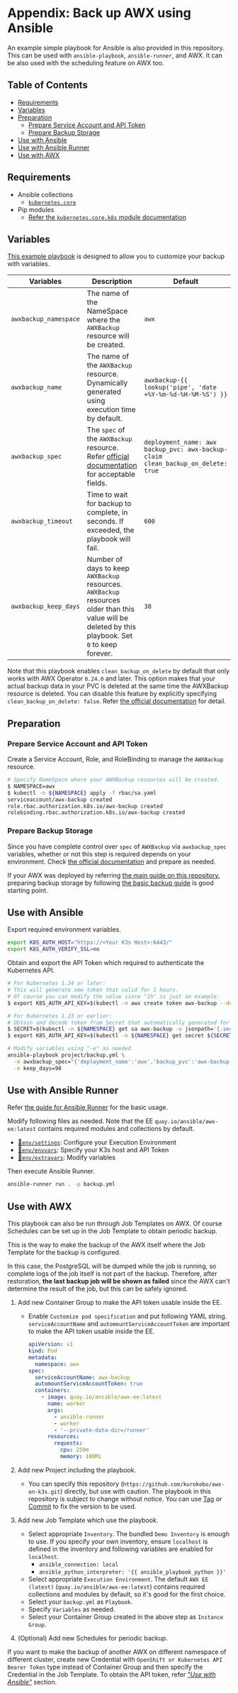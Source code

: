 <!-- omit in toc -->
# Appendix: Back up AWX using Ansible

An example simple playbook for Ansible is also provided in this repository. This can be used with `ansible-playbook`, `ansible-runner`, and AWX. It can be also used with the scheduling feature on AWX too.

<!-- omit in toc -->
## Table of Contents

- [Requirements](#requirements)
- [Variables](#variables)
- [Preparation](#preparation)
  - [Prepare Service Account and API Token](#prepare-service-account-and-api-token)
  - [Prepare Backup Storage](#prepare-backup-storage)
- [Use with Ansible](#use-with-ansible)
- [Use with Ansible Runner](#use-with-ansible-runner)
- [Use with AWX](#use-with-awx)

## Requirements

- Ansible collections
  - [`kubernetes.core`](https://galaxy.ansible.com/kubernetes/core)
- Pip modules
  - [Refer the `kubernetes.core.k8s` module documentation](https://docs.ansible.com/ansible/latest/collections/kubernetes/core/k8s_module.html#requirements)

## Variables

[This example playbook](project/backup.yml) is designed to allow you to customize your backup with variables.

<!-- markdownlint-disable MD033 -->

| Variables | Description | Default |
| - | - | - |
| `awxbackup_namespace` | The name of the NameSpace where the `AWXBackup` resource will be created. | `awx` |
| `awxbackup_name` | The name of the `AWXBackup` resource. Dynamically generated using execution time by default. | `awxbackup-{{ lookup('pipe', 'date +%Y-%m-%d-%H-%M-%S') }}` |
| `awxbackup_spec` | The `spec` of the `AWXBackup` resource. Refer [official documentation](https://github.com/ansible/awx-operator/tree/2.1.0/roles/backup) for acceptable fields. | `deployment_name: awx`<br>`backup_pvc: awx-backup-claim`<br>`clean_backup_on_delete: true` |
| `awxbackup_timeout` | Time to wait for backup to complete, in seconds. If exceeded, the playbook will fail. | `600` |
| `awxbackup_keep_days` | Number of days to keep `AWXBackup` resources. `AWXBackup` resources older than this value will be deleted by this playbook. Set `0` to keep forever. | `30` |

<!-- markdownlint-enable MD033 -->

Note that this playbook enables `clean_backup_on_delete` by default that only works with AWX Operator `0.24.0` and later. This option makes that your actual backup data in your PVC is deleted at the same time the AWXBackup resource is deleted. You can disable this feature by explicitly specifying `clean_backup_on_delete: false`. Refer [the official documentation](https://github.com/ansible/awx-operator/tree/devel/roles/backup) for detail.

## Preparation

### Prepare Service Account and API Token

Create a Service Account, Role, and RoleBinding to manage the `AWXBackup` resource.

```bash
# Specify NameSpace where your AWXBackup resources will be created.
$ NAMESPACE=awx
$ kubectl -n ${NAMESPACE} apply -f rbac/sa.yaml
serviceaccount/awx-backup created
role.rbac.authorization.k8s.io/awx-backup created
rolebinding.rbac.authorization.k8s.io/awx-backup created
```

### Prepare Backup Storage

Since you have complete control over `spec` of `AWXBackup` via `awxbackup_spec` variables, whether or not this step is required depends on your environment. Check [the official documentation](https://github.com/ansible/awx-operator/tree/devel/roles/backup) and prepare as needed.

If your AWX was deployed by referring [the main guide on this repository](../../README.md), preparing backup storage by following [the basic backup guide](../README.md#prepare-for-backup) is good starting point.

## Use with Ansible

Export required environment variables.

```bash
export K8S_AUTH_HOST="https://<Your K3s Host>:6443/"
export K8S_AUTH_VERIFY_SSL=no
```

Obtain and export the API Token which required to authenticate the Kubernetes API.

```bash
# For Kubernetes 1.24 or later:
# This will generate new token that valid for 1 hours.
# Of course you can modify the value since "1h" is just an example.
$ export K8S_AUTH_API_KEY=$(kubectl -n awx create token awx-backup --duration=1h)

# For Kubernetes 1.23 or earlier:
# Obtain and decode token from Secret that automatically generated for the Service Account.
$ SECRET=$(kubectl -n ${NAMESPACE} get sa awx-backup -o jsonpath='{.secrets[0].name}')
$ export K8S_AUTH_API_KEY=$(kubectl -n ${NAMESPACE} get secret ${SECRET} -o jsonpath='{.data.token}' | base64 -d)
```

```bash
# Modify variables using "-e" as needed
ansible-playbook project/backup.yml \
  -e awxbackup_spec="{'deployment_name':'awx','backup_pvc':'awx-backup-claim','clean_backup_on_delete':'true'}" \
  -e keep_days=90
```

## Use with Ansible Runner

Refer [the guide for Ansible Runner](../../runner) for the basic usage.

Modify following files as needed. Note that the EE `quay.io/ansible/awx-ee:latest` contains required modules and collections by default.

- [📝`env/settings`](env/settings): Configure your Execution Environment
- [📝`env/envvars`](env/envvars): Specify your K3s host and API Token
- [📝`env/extravars`](env/extravars): Modify variables

Then execute Ansible Runner.

```bash
ansible-runner run . -p backup.yml
```

## Use with AWX

This playbook can also be run through Job Templates on AWX. Of course Schedules can be set up in the Job Template to obtain periodic backup.

This is the way to make the backup of the AWX itself where the Job Template for the backup is configured.

In this case, the PostgreSQL will be dumped while the job is running, so complete logs of the job itself is not part of the backup. Therefore, after restoration, **the last backup job will be shown as failed** since the AWX can't determine the result of the job, but this can be safely ignored.

1. Add new Container Group to make the API token usable inside the EE.
   - Enable `Customize pod specification` and put following YAML string. `serviceAccountName` and `automountServiceAccountToken` are important to make the API token usable inside the EE.

     ```yaml
     apiVersion: v1
     kind: Pod
     metadata:
       namespace: awx
     spec:
       serviceAccountName: awx-backup
       automountServiceAccountToken: true
       containers:
         - image: quay.io/ansible/awx-ee:latest
           name: worker
           args:
             - ansible-runner
             - worker
             - '--private-data-dir=/runner'
           resources:
             requests:
               cpu: 250m
               memory: 100Mi
     ```

2. Add new Project including the playbook.
   - You can specify this repository (`https://github.com/kurokobo/awx-on-k3s.git`) directly, but use with caution. The playbook in this repository is subject to change without notice. You can use [Tag](https://github.com/kurokobo/awx-on-k3s/tags) or [Commit](https://github.com/kurokobo/awx-on-k3s/commits/main) to fix the version to be used.
3. Add new Job Template which use the playbook.
   - Select appropriate `Inventory`. The bundled `Demo Inventory` is enough to use. If you specify your own inventory, ensure `localhost` is defined in the inventory and following variables are enabled for `localhost`.
     - `ansible_connection: local`
     - `ansible_python_interpreter: '{{ ansible_playbook_python }}'`
   - Select appropriate `Execution Environment`. The default `AWX EE (latest)` (`quay.io/ansible/awx-ee:latest`) contains required collections and modules by default, so it's good for the first choice.
   - Select your `backup.yml` as `Playbook`.
   - Specify `Variables` as needed.
   - Select your Container Group created in the above step as `Instance Group`.
4. (Optional) Add new Schedules for periodic backup.

If you want to make the backup of another AWX on different namespace of different cluster, create new Credential with `OpenShift or Kubernetes API Bearer Token` type instead of Container Group and then specify the Credential in the Job Template. To obtain the API token, refer [_"Use with Ansible"_](#use-with-ansible) section.

